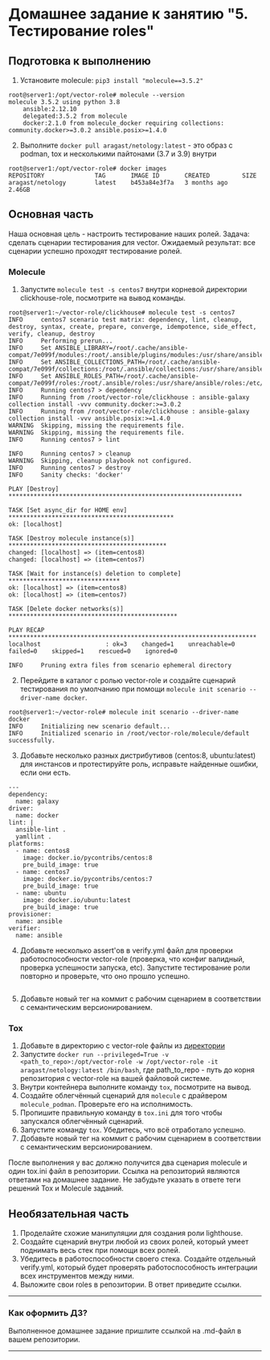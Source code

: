 # Домашнее задание к занятию "5. Тестирование roles"

## Подготовка к выполнению
1. Установите molecule: `pip3 install "molecule==3.5.2"`
```
root@server1:/opt/vector-role# molecule --version
molecule 3.5.2 using python 3.8
    ansible:2.12.10
    delegated:3.5.2 from molecule
    docker:2.1.0 from molecule_docker requiring collections: community.docker>=3.0.2 ansible.posix>=1.4.0
```
2. Выполните `docker pull aragast/netology:latest` -  это образ с podman, tox и несколькими пайтонами (3.7 и 3.9) внутри
```
root@server1:/opt/vector-role# docker images
REPOSITORY              TAG       IMAGE ID       CREATED         SIZE
aragast/netology        latest    b453a84e3f7a   3 months ago    2.46GB
```
## Основная часть

Наша основная цель - настроить тестирование наших ролей. Задача: сделать сценарии тестирования для vector. Ожидаемый результат: все сценарии успешно проходят тестирование ролей.

### Molecule

1. Запустите  `molecule test -s centos7` внутри корневой директории clickhouse-role, посмотрите на вывод команды.
```
root@server1:~/vector-role/clickhouse# molecule test -s centos7
INFO     centos7 scenario test matrix: dependency, lint, cleanup, destroy, syntax, create, prepare, converge, idempotence, side_effect, verify, cleanup, destroy
INFO     Performing prerun...
INFO     Set ANSIBLE_LIBRARY=/root/.cache/ansible-compat/7e099f/modules:/root/.ansible/plugins/modules:/usr/share/ansible/plugins/modules
INFO     Set ANSIBLE_COLLECTIONS_PATH=/root/.cache/ansible-compat/7e099f/collections:/root/.ansible/collections:/usr/share/ansible/collections
INFO     Set ANSIBLE_ROLES_PATH=/root/.cache/ansible-compat/7e099f/roles:/root/.ansible/roles:/usr/share/ansible/roles:/etc/ansible/roles
INFO     Running centos7 > dependency
INFO     Running from /root/vector-role/clickhouse : ansible-galaxy collection install -vvv community.docker:>=3.0.2
INFO     Running from /root/vector-role/clickhouse : ansible-galaxy collection install -vvv ansible.posix:>=1.4.0
WARNING  Skipping, missing the requirements file.
WARNING  Skipping, missing the requirements file.
INFO     Running centos7 > lint

INFO     Running centos7 > cleanup
WARNING  Skipping, cleanup playbook not configured.
INFO     Running centos7 > destroy
INFO     Sanity checks: 'docker'

PLAY [Destroy] *****************************************************************

TASK [Set async_dir for HOME env] **********************************************
ok: [localhost]

TASK [Destroy molecule instance(s)] ********************************************
changed: [localhost] => (item=centos8)
changed: [localhost] => (item=centos7)

TASK [Wait for instance(s) deletion to complete] *******************************
ok: [localhost] => (item=centos8)
ok: [localhost] => (item=centos7)

TASK [Delete docker networks(s)] ***********************************************

PLAY RECAP *********************************************************************
localhost                  : ok=3    changed=1    unreachable=0    failed=0    skipped=1    rescued=0    ignored=0

INFO     Pruning extra files from scenario ephemeral directory

```
2. Перейдите в каталог с ролью vector-role и создайте сценарий тестирования по умолчанию при помощи `molecule init scenario --driver-name docker`.
```
root@server1:~/vector-role# molecule init scenario --driver-name docker
INFO     Initializing new scenario default...
INFO     Initialized scenario in /root/vector-role/molecule/default successfully.
```
3. Добавьте несколько разных дистрибутивов (centos:8, ubuntu:latest) для инстансов и протестируйте роль, исправьте найденные ошибки, если они есть.
```
---
dependency:
  name: galaxy
driver:
  name: docker
lint: |
  ansible-lint .
  yamllint .
platforms:
  - name: centos8
    image: docker.io/pycontribs/centos:8
    pre_build_image: true
  - name: centos7
    image: docker.io/pycontribs/centos:7
    pre_build_image: true
  - name: ubuntu
    image: docker.io/ubuntu:latest
    pre_build_image: true
provisioner:
  name: ansible
verifier:
  name: ansible

```
4. Добавьте несколько assert'ов в verify.yml файл для  проверки работоспособности vector-role (проверка, что конфиг валидный, проверка успешности запуска, etc). Запустите тестирование роли повторно и проверьте, что оно прошло успешно.
```
```
5. Добавьте новый тег на коммит с рабочим сценарием в соответствии с семантическим версионированием.

### Tox

1. Добавьте в директорию с vector-role файлы из [директории](./example)
2. Запустите `docker run --privileged=True -v <path_to_repo>:/opt/vector-role -w /opt/vector-role -it aragast/netology:latest /bin/bash`, где path_to_repo - путь до корня репозитория с vector-role на вашей файловой системе.
3. Внутри контейнера выполните команду `tox`, посмотрите на вывод.
5. Создайте облегчённый сценарий для `molecule` с драйвером `molecule_podman`. Проверьте его на исполнимость.
6. Пропишите правильную команду в `tox.ini` для того чтобы запускался облегчённый сценарий.
8. Запустите команду `tox`. Убедитесь, что всё отработало успешно.
9. Добавьте новый тег на коммит с рабочим сценарием в соответствии с семантическим версионированием.

После выполнения у вас должно получится два сценария molecule и один tox.ini файл в репозитории. Ссылка на репозиторий являются ответами на домашнее задание. Не забудьте указать в ответе теги решений Tox и Molecule заданий.

## Необязательная часть

1. Проделайте схожие манипуляции для создания роли lighthouse.
2. Создайте сценарий внутри любой из своих ролей, который умеет поднимать весь стек при помощи всех ролей.
3. Убедитесь в работоспособности своего стека. Создайте отдельный verify.yml, который будет проверять работоспособность интеграции всех инструментов между ними.
4. Выложите свои roles в репозитории. В ответ приведите ссылки.

---

### Как оформить ДЗ?

Выполненное домашнее задание пришлите ссылкой на .md-файл в вашем репозитории.

---
